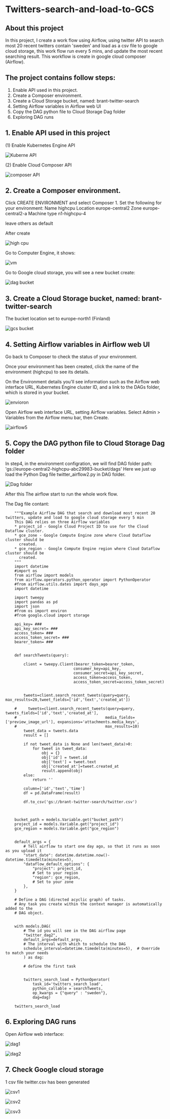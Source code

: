 # Twitters-search-and-load-to-GCS

## About this project

In this project, I create a work flow using Airflow,  using twitter API to search most 20 recent twitters contain 'sweden' and load as a csv file to google cloud storage, this work flow run every 5 mins, and update the most recent searching result.
This workflow is create in google cloud composer (Airflow).

## The project contains follow steps:
1. Enable API used in this project.
2. Create a Composer environment. 
3. Create a Cloud Storage bucket, named: brant-twitter-search
4. Setting Airflow variables in Airflow web UI
5. Copy the DAG python file to Cloud Storage Dag folder
6. Exploring DAG runs

## 1. Enable API used in this project

(1) Enable Kubernetes Engine API 

![Kuberne API](https://user-images.githubusercontent.com/98153604/151383877-9e9cfc88-220c-4435-bf44-0e571f1290f4.JPG)


(2) Enable Cloud Composer API

![composer API](https://user-images.githubusercontent.com/98153604/151384240-f0e80581-ce74-40b4-a7d8-2339e08fa4b5.JPG)


## 2. Create a Composer environment.
Click CREATE ENVIRONMENT and select Composer 1. Set the following for your environment:
    Name	highcpu
    Location	europe-central2
    Zone	europe-central2-a
    Machine type	n1-highcpu-4
    
 leave others as default
 
 After create
 
 ![high cpu](https://user-images.githubusercontent.com/98153604/155223170-61dfd2ca-aa4e-4709-9e53-6c1b63fac953.JPG)
 
 Go to Computer Engine, it shows:
 
 ![vm](https://user-images.githubusercontent.com/98153604/155223211-c733cb40-a31e-4bb5-a489-2526448fdd8a.JPG)
 
 Go to Google cloud storage, you will see a new bucket create:
 
 ![dag bucket](https://user-images.githubusercontent.com/98153604/155223274-d2d273d0-1448-4901-a36d-d8dc31e0a675.JPG)
  
## 3. Create a Cloud Storage bucket, named: brant-twitter-search
 
 The bucket location set to europe-north1 (Finland)
 
 ![gcs bucket](https://user-images.githubusercontent.com/98153604/155221871-c9ac8bf5-4dc9-4a1a-9d7e-cda466ee8de4.JPG)

## 4. Setting Airflow variables in Airflow web UI
 
Go back to Composer to check the status of your environment.

Once your environment has been created, click the name of the environment (highcpu) to see its details.

On the Environment details you'll see information such as the Airflow web interface URL, Kubernetes Engine cluster ID, and a link to the DAGs folder, which is stored in your bucket.

![envioron](https://user-images.githubusercontent.com/98153604/155223779-4af0dfe1-95ee-4c71-8c5c-fa5a448c7875.JPG)

Open Airflow web interface URL, setting Airflow variables. Select Admin > Variables from the Airflow menu bar, then Create.

![airflow5](https://user-images.githubusercontent.com/98153604/151392941-0a705cbf-f411-428c-aae4-b44f63bb9e2b.JPG)

## 5. Copy the DAG python file to Cloud Storage Dag folder

In step4, in the environment configration, we will find DAG folder path: 'gs://europe-central2-highcpu-abc29983-bucket/dags'
Here we just up load the Python Dag file twitter_airflow2.py in DAG folder.

![Dag folder](https://user-images.githubusercontent.com/98153604/155224620-0e3ef4d2-47b4-435c-944f-5494868a321e.JPG)

After this The airflow start to run the whole work flow.

The Dag file contant:

        """Example Airflow DAG that search and download most recent 20 twitters, update and load to google cloud storage every 5 min
        This DAG relies on three Airflow variables
        * project_id - Google Cloud Project ID to use for the Cloud Dataflow cluster.
        * gce_zone - Google Compute Engine zone where Cloud Dataflow cluster should be
          created.
        * gce_region - Google Compute Engine region where Cloud Dataflow cluster should be
          created.
        """
        import datetime
        #import os
        from airflow import models
        from airflow.operators.python_operator import PythonOperator
        #from airflow.utils.dates import days_ago
        import datetime

        import tweepy
        import pandas as pd
        import json
        #from os import environ
        #from google.cloud import storage

        api_key= ###
        api_key_secret= ###
        access_token= ###
        access_token_secret= ###
        bearer_token= ###


        def searchTweets(query):

            client = tweepy.Client(bearer_token=bearer_token,
                                  consumer_key=api_key,
                                  consumer_secret=api_key_secret,
                                  access_token=access_token,
                                  access_token_secret=access_token_secret)


            tweets=client.search_recent_tweets(query=query, max_results=20,tweet_fields=['id','text','created_at'])

        #     tweets=client.search_recent_tweets(query=query, tweets_fields=['id','text','created_at'],
        #                                       media_fields=['preview_image_url'], expansions='attachments.media_keys',
        #                                       max_results=10)
            tweet_data = tweets.data
            result = []

            if not tweet_data is None and len(tweet_data)>0:
                for tweet in tweet_data:
                    obj = {}
                    obj['id'] = tweet.id
                    obj['text'] = tweet.text
                    obj['created_at']=tweet.created_at
                    result.append(obj)
            else:
                return ''

            column=['id','text','time']
            df = pd.DataFrame(result)

            df.to_csv('gs://brant-twitter-search/twitter.csv')



        bucket_path = models.Variable.get("bucket_path")
        project_id = models.Variable.get("project_id")
        gce_region = models.Variable.get("gce_region")


        default_args = {
            # Tell airflow to start one day ago, so that it runs as soon as you upload it
            "start_date": datetime.datetime.now()-datetime.timedelta(minutes=5),
            "dataflow_default_options": {
                "project": project_id,
                # Set to your region
                "region": gce_region,
                # Set to your zone
            },
        }

        # Define a DAG (directed acyclic graph) of tasks.
        # Any task you create within the context manager is automatically added to the
        # DAG object.


        with models.DAG(
            # The id you will see in the DAG airflow page
            "twitter_dag2",
            default_args=default_args,
            # The interval with which to schedule the DAG
            schedule_interval=datetime.timedelta(minutes=5),  # Override to match your needs
            ) as dag:

            # define the first task


            twitters_search_load = PythonOperator(
                task_id='twitters_search_load',
                python_callable = searchTweets,
                op_kwargs = {"query" : "sweden"},
                dag=dag)

        twitters_search_load
        
## 6. Exploring DAG runs

Open Airflow web interface:

![dag1](https://user-images.githubusercontent.com/98153604/155225594-83463e1d-4390-4e2e-8480-3429476f28e8.JPG)

![dag2](https://user-images.githubusercontent.com/98153604/155225691-4b262229-5e3c-41e5-883b-458d33ccfb1a.JPG)

## 7. Check Google cloud storage

1 csv file twitter.csv has been generated

![csv1](https://user-images.githubusercontent.com/98153604/155226140-1b26a14f-61b9-4611-82f9-25e47f95337c.JPG)

![csv2](https://user-images.githubusercontent.com/98153604/155226170-c065376d-2351-4599-9c57-d0b55c3fa591.JPG)

![csv3](https://user-images.githubusercontent.com/98153604/155226890-5ba1bfe2-3b07-4ce9-9ba0-bb87ceda649d.JPG)





